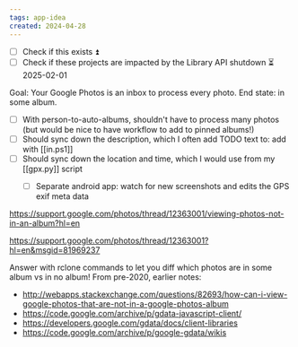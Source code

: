 ```yaml
---
tags: app-idea
created: 2024-04-28
---
```

- [ ] Check if this exists ⏫ 
- [ ] Check if these projects are impacted by the Library API shutdown ⏳ 2025-02-01 

Goal: Your Google Photos is an inbox to process every photo. End state: in some album.
- [ ] With person-to-auto-albums, shouldn't have to process many photos (but would be nice to have workflow to add to pinned albums!)
- [ ] Should sync down the description, which I often add TODO text to: add with [[in.ps1]]
- [ ] Should sync down the location and time, which I would use from my [[gpx.py]] script
	- [ ] Separate android app: watch for new screenshots and edits the GPS exif meta data


https://support.google.com/photos/thread/12363001/viewing-photos-not-in-an-album?hl=en

https://support.google.com/photos/thread/12363001?hl=en&msgid=81969237

Answer with rclone commands to let you diff which photos are in some album vs in no album!
From pre-2020, earlier notes:
- http://webapps.stackexchange.com/questions/82693/how-can-i-view-google-photos-that-are-not-in-a-google-photos-album
- https://code.google.com/archive/p/gdata-javascript-client/
- https://developers.google.com/gdata/docs/client-libraries
- https://code.google.com/archive/p/google-gdata/wikis
